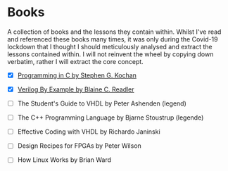 # Books
A collection of books and the lessons they contain within. Whilst I've read and referenced these books many times, it was only during the Covid-19 lockdown that I thought I should meticulously analysed and extract the lessons contained within. I will not reinvent the wheel by copying down verbatim, rather I will extract the core concept.

- [x] [Programming in C by Stephen G. Kochan](programming_in_c)
- [x] [Verilog By Example by Blaine C. Readler](verilog_by_example)
- [ ] The Student's Guide to VHDL by Peter Ashenden (legend)
- [ ] The C++ Programming Language by Bjarne Stoustrup (legende)
- [ ] Effective Coding with VHDL by Richardo Janinski
- [ ] Design Recipes for FPGAs by Peter Wilson
- [ ] How Linux Works by Brian Ward


